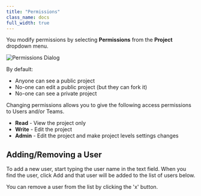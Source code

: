 ```yaml
---
title: "Permissions"
class_name: docs
full_width: true
---
```


You modify permissions by selecting **Permissions** from the **Project** dropdown menu.

![Permissions Dialog](docs/permissions-dlg.png)

By default:

- Anyone can see a public project
- No-one can edit a public project (but they can fork it)
- No-one can see a private project

Changing permissions allows you to give the following access permissions to Users and/or Teams.

- **Read** - View the project only
- **Write** - Edit the project
- **Admin** - Edit the project and make project levels settings changes

## Adding/Removing a User
To add a new user, start typing the user name in the text field. When you find the user, click Add and that user will be added to the list of users below.

You can remove a user from the list by clicking the 'x' button.



